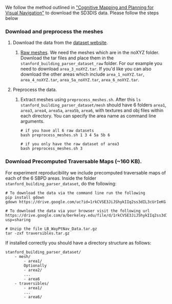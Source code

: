 We follow the method outlined in ["Cognitive Mapping and Planning for Visual Navigation"](https://github.com/tensorflow/models/tree/master/research/cognitive_mapping_and_planning) to download the SD3DIS data. Please follow the steps below

### Download and preprocess the meshes

1.  Download the data from the [dataset website](http://buildingparser.stanford.edu/dataset.html).
    1.  [Raw meshes](https://goo.gl/forms/2YSPaO2UKmn5Td5m2). We need the meshes
        which are in the noXYZ folder. Download the tar files and place them in
        the `stanford_building_parser_dataset_raw` folder. For our example you need to download `area_3_noXYZ.tar`. If you'd like you can also download the other areas which include `area_1_noXYZ.tar`, `area_4_noXYZ.tar`, `area_5a_noXYZ.tar`, `area_6_noXYZ.tar`.

2.  Preprocess the data.
    1.  Extract meshes using `preprocess_meshes.sh`. After
        this `ls stanford_building_parser_dataset/mesh` should have 6
        folders `area1`, `area3`, `area4`, `area5a`, `area5b`, `area6`, with
        textures and obj files within each directory. You can specify
        the area name as command line arguments.

        ```
        # if you have all 6 raw datasets
        bash preprocess_meshes.sh 1 3 4 5a 5b 6

        # if you only have the raw dataset of area3
        bash preprocess_meshes.sh 3
        ```



### Download Precomputed Traversable Maps (~160 KB).

For experiment reproducibility we include precomputed traversable maps
of each of the 6 SBPD areas. Inside the folder
`stanford_building_parser_dataset`, do the following:

```
# To download the data via the command line run the following
pip install gdown
gdown https://drive.google.com/uc?id=1rkCVSE3JiJShykIIq2ss3dIL3cUrIeKG

# To download the data via your browser visit the following url
https://drive.google.com/a/berkeley.edu/file/d/1rkCVSE3JiJShykIIq2ss3dIL3cUrIeKG/view?usp=sharing

# Unzip the file LB_WayPtNav_Data.tar.gz
tar -zxf traversibles.tar.gz
```

If installed correctly you should have a directory structure as follows:
```
stanford_building_parser_dataset/
    - mesh/
        - area1/
        Optionally
        - area2/
        ...
        - area6
    - traversibles/
        - area1/
        ...
        - area6/
```
